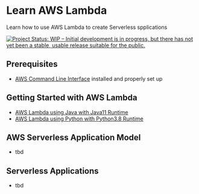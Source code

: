 # Learn AWS Lambda
Learn how to use AWS Lambda to create Serverless spplications

[![Project Status: WIP – Initial development is in progress, but there has not yet been a stable, usable release suitable for the public.](https://www.repostatus.org/badges/latest/wip.svg)](https://www.repostatus.org/#wip)

## Prerequisites
- [AWS Command Line Interface](https://aws.amazon.com/cli/) installed and properly set up

## Getting Started with AWS Lambda
- [AWS Lambda using Java with Java11 Runtime](hello-aws-lambda-java11/)
- [AWS Lambda using Python with Python3.8 Runtime](hello-aws-lambda-python3.8/)

## AWS Serverless Application Model
- tbd

## Serverless Applications
- tbd
